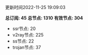 更新时间2022-11-25 19:09:03

**总订阅: 45**
**总节点: 1310**
**有效节点: 304**
- ssr节点: 20
- v2ray节点: 225
- ss节点: 22
- trojan节点: 37
